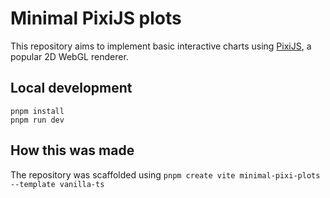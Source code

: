 # Minimal PixiJS plots

This repository aims to implement basic interactive charts using [PixiJS](https://github.com/pixijs/pixijs), a 
popular 2D WebGL renderer. 

## Local development 
```
pnpm install
pnpm run dev
```

## How this was made 
The repository was scaffolded using `pnpm create vite minimal-pixi-plots --template vanilla-ts`